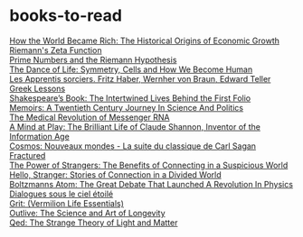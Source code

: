 # books-to-read
[How the World Became Rich: The Historical Origins of Economic Growth](https://www.amazon.fr/gp/product/1509540237/)
<br>
[Riemann's Zeta Function](https://www.amazon.fr/gp/product/0486417409/)
<br>
[Prime Numbers and the Riemann Hypothesis](https://www.amazon.fr/gp/product/1107499437/)
<br>
[The Dance of Life: Symmetry, Cells and How We Become Human](https://www.amazon.fr/gp/product/0753552957/)
<br>
[Les Apprentis sorciers. Fritz Haber, Wernher von Braun, Edward Teller](https://www.amazon.fr/gp/product/2020215152/)
<br>
[Greek Lessons](https://www.amazon.fr/gp/product/0241600278/)
<br>
[Shakespeare’s Book: The Intertwined Lives Behind the First Folio](https://www.amazon.fr/gp/product/0008238383/)
<br>
[Memoirs: A Twentieth Century Journey In Science And Politics](https://www.amazon.fr/gp/product/0738207780/)
<br>
[The Medical Revolution of Messenger RNA](https://www.amazon.fr/gp/product/1621824942/)
<br>
[A Mind at Play: The Brilliant Life of Claude Shannon, Inventor of the Information Age](https://www.amazon.fr/gp/product/144568277X/)
<br>
[Cosmos: Nouveaux mondes - La suite du classique de Carl Sagan](https://www.amazon.fr/gp/product/2017040967/)
<br>
[Fractured](https://www.amazon.fr/gp/product/0008463999/)
<br>
[The Power of Strangers: The Benefits of Connecting in a Suspicious World](https://www.amazon.fr/gp/product/0241986427/)
<br>
[Hello, Stranger: Stories of Connection in a Divided World](https://www.amazon.fr/gp/product/1783785667/)
<br>
[Boltzmanns Atom: The Great Debate That Launched A Revolution In Physics](https://www.amazon.fr/gp/product/1501142445/)
<br>
[Dialogues sous le ciel étoilé](https://www.amazon.fr/gp/product/2221157303/)
<br>
[Grit: (Vermilion Life Essentials)](https://www.amazon.fr/gp/product/1785042661/)
<br>
[Outlive: The Science and Art of Longevity](https://www.amazon.fr/gp/product/1785044540/)
<br>
[Qed: The Strange Theory of Light and Matter](https://www.amazon.fr/gp/product/0691164096/)
